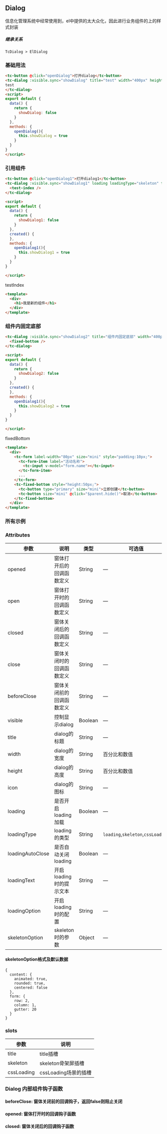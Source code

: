 <script>
  import dialogIndex from './dialog/index.vue'
  export default {
    components: {dialogIndex},
    created() {
    },
    mounted() {
    },
    methods: {
    },
    data() {
      return {
      }
    }
  }
</script>
## Dialog
信息化管理系统中经常使用到，el中提供的太大众化，因此进行业务组件的上的样式封装

##### 继承关系
```
TcDialog > ElDialog
```

### 基础用法
```html
<tc-button @click="openDialog">打开dialog</tc-button>
<tc-dialog :visible.sync="showDialog" title="test" width="400px" height="300px">
test
</tc-dialog>
<script>
export default {
  data() {
    return {
      showDialog: false
    }
  },
  methods: {
    openDialog(){
      this.showDialog = true
    }
  }
}
</script>
```

### 引用组件
```html
<tc-button @click="openDialog1">打开dialog1</tc-button>
<tc-dialog :visible.sync="showDialog1" loading loadingType="skeleton" title="test1" width="400px" height="300px">
  <test-index />
</tc-dialog>

<script>
export default {
  data() {
    return {
      showDialog1: false
    }
  },
  created() {
  },
  methods: {
    openDialog1(){
      this.showDialog1 = true
    }
  }
}

</script>
```

testIndex
```html
<template>
  <div>
    <h1>我是新的组件</h1>
  </div>
</template>
```

### 组件内固定底部
```html
<tc-dialog :visible.sync="showDialog2" title="组件内固定底部" width="400px" height="300px">
  <fixed-bottom />
</tc-dialog>

<script>
export default {
  data() {
    return {
      showDialog2: false
    }
  },
  created() {
  },
  methods: {
    openDialog1(){
      this.showDialog2 = true
    }
  }
}

</script>
```

fixedBottom
```html
<template>
  <div>
    <tc-form label-width="80px" size="mini" style="padding:10px;">
      <tc-form-item label="活动名称">
        <tc-input v-model="form.name"></tc-input>
      </tc-form-item>
      ...
    </tc-form>
    <tc-fixed-bottom style="height:50px;">
      <tc-button type="primary" size="mini">立即创建</tc-button>
      <tc-button size="mini" @click="$parent.hide()">取消</tc-button>
    </tc-fixed-bottom>
  </div>
</template>
```

### 所有示例
<div>
<dialogIndex/>
</div>

### Attributes

| 参数 | 说明 | 类型 | 可选值 | 默认值 |
| --- | --- | --- | --- | --- |
| opened  | 窗体打开后的回调函数定义   | String | — | opened |
| open  | 窗体打开时的回调函数定义   | String | — | open |
| closed  | 窗体关闭后的回调函数定义   | String | — | closed |
| close  | 窗体关闭时的回调函数定义   | String | — | close |
| beforeClose  | 窗体关闭前的回调函数定义 | String | — | beforeClose |
| visible  | 控制显示dialog   | Boolean | — | — |
| title   | dialog的标题   | String | — | dialog |
| width   | dialog的宽度   | String          | 百分比和数值 | — |
| height   | dialog的高度   | String          | 百分比和数值 | — |
| icon   | dialog的图标   | String  | — | el-icon-time |
| loading   | 是否开启loading加载   | Boolean | — | false |
| loadingType   | loading的类型   | String | `loading`,`skeleton`,`cssLoading` | loading |
| loadingAutoClose   | 是否自动关闭loading   | Boolean | — | true |
| loadingText   | 开启loading时的提示文本   | String | — | 加载中 |
| loadingOption   | 开启loading时的配置 | String | — | — |
| skeletonOption   | skeleton时的参数 | Object | — | — |


#### skeletonOption格式及默认数据
```
{
  content: {
    animated: true,
    rounded: true,
    centered: false
  },
  form: {
    row: 2,
    column: 1,
    gutter: 20
  }
}
```

### slots
| 参数 | 说明 |
|------  |-----|
| title | title插槽 |
| skeleton | skeleton骨架屏插槽 |
| cssLoading | cssLoading场景的插槽 |

### Dialog 内部组件钩子函数
#### beforeClose: 窗体关闭前的回调钩子，返回false则阻止关闭
#### opened: 窗体打开时的回调钩子函数
#### closed: 窗体关闭后的回调钩子函数